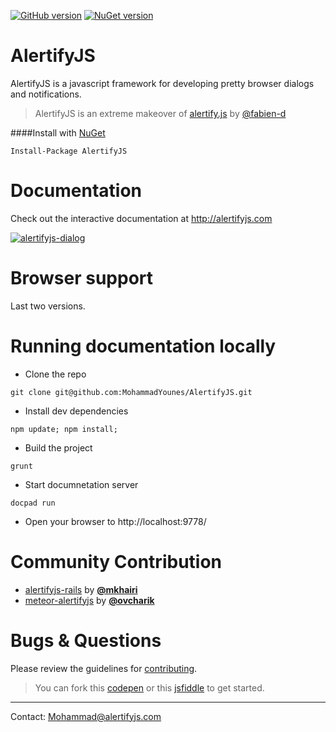 [![GitHub version](https://badge.fury.io/gh/MohammadYounes%2FAlertifyJS.svg)](http://badge.fury.io/gh/MohammadYounes%2FAlertifyJS)
[![NuGet version](https://badge.fury.io/nu/AlertifyJS.svg)](http://badge.fury.io/nu/AlertifyJS)

AlertifyJS
==========

AlertifyJS is a javascript framework for developing pretty browser dialogs and notifications.

> AlertifyJS is an extreme makeover of <a href="http://www.github.com/fabien-d/alertify.js">alertify.js</a> by <a href="http://www.github.com/fabien-d">@fabien-d</a>



####Install with [NuGet](https://www.nuget.org/packages/AlertifyJS/)

```
Install-Package AlertifyJS
```


Documentation
==========
Check out the interactive documentation at http://alertifyjs.com

[![alertifyjs-dialog](https://cloud.githubusercontent.com/assets/4712046/4170670/0d50b04c-3535-11e4-87a7-1ce62dd0d77e.png)](http://alertifyjs.com)


Browser support
==========
Last two versions.



Running documentation locally
==========
* Clone the repo
```
git clone git@github.com:MohammadYounes/AlertifyJS.git
```

* Install dev dependencies
```
npm update; npm install;
```

* Build the project
```
grunt
```

* Start documnetation server
```
docpad run
```
* Open your browser to http://localhost:9778/

Community Contribution
==========

* [alertifyjs-rails](https://github.com/mkhairi/alertifyjs-rails) by **[@mkhairi](https://github.com/mkhairi)**
* [meteor-alertifyjs](https://github.com/ovcharik/meteor-alertifyjs/) by **[@ovcharik](https://github.com/ovcharik)**

Bugs & Questions
==========
Please review the guidelines for [contributing](https://github.com/MohammadYounes/AlertifyJS/blob/master/CONTRIBUTING.md).
>You can fork this [codepen](http://codepen.io/anon/pen/raohK) or this [jsfiddle](http://jsfiddle.net/g2o52zq7/) to get started.


------
Contact: [Mohammad@alertifyjs.com](mailto:Mohammad@alertifyjs.com)
